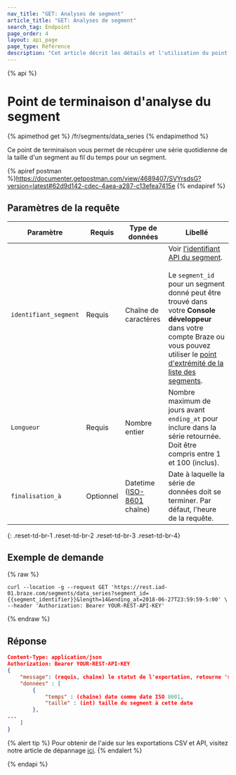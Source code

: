 ```yaml
---
nav_title: "GET: Analyses de segment"
article_title: "GET: Analyses de segment"
search_tag: Endpoint
page_order: 4
layout: api_page
page_type: Référence
description: "Cet article décrit les détails et l'utilisation du point de terminaison Get Segment Analytics."
---
```


{% api %}
# Point de terminaison d'analyse du segment
{% apimethod get %}
/fr/segments/data_series
{% endapimethod %}

Ce point de terminaison vous permet de récupérer une série quotidienne de la taille d'un segment au fil du temps pour un segment.

{% apiref postman %}https://documenter.getpostman.com/view/4689407/SVYrsdsG?version=latest#62d9d142-cdec-4aea-a287-c13efea7415e {% endapiref %}

## Paramètres de la requête

| Paramètre             | Requis    | Type de données                                                                | Libellé                                                                                                                                                                                                                                                                                                                                         |
| --------------------- | --------- | ------------------------------------------------------------------------------ | ----------------------------------------------------------------------------------------------------------------------------------------------------------------------------------------------------------------------------------------------------------------------------------------------------------------------------------------------- |
| `identifiant_segment` | Requis    | Chaîne de caractères                                                           | Voir [l'identifiant API du segment]({{site.baseurl}}/api/identifier_types/).<br><br> Le `segment_id` pour un segment donné peut être trouvé dans votre **Console développeur** dans votre compte Braze ou vous pouvez utiliser le [point d'extrémité de la liste des segments]({{site.baseurl}}/api/endpoints/export/get_segment/). |
| `Longueur`            | Requis    | Nombre entier                                                                  | Nombre maximum de jours avant `ending_at` pour inclure dans la série retournée. Doit être compris entre 1 et 100 (inclus).                                                                                                                                                                                                                      |
| `finalisation_à`      | Optionnel | Datetime <br>([ISO-8601](https://en.wikipedia.org/wiki/ISO_8601) chaîne) | Date à laquelle la série de données doit se terminer. Par défaut, l'heure de la requête.                                                                                                                                                                                                                                                        |
{: .reset-td-br-1 .reset-td-br-2 .reset-td-br-3  .reset-td-br-4}

## Exemple de demande
{% raw %}
```
curl --location -g --request GET 'https://rest.iad-01.braze.com/segments/data_series?segment_id={{segment_identifier}}&length=14&ending_at=2018-06-27T23:59:59-5:00' \
--header 'Authorization: Bearer YOUR-REST-API-KEY'
```
{% endraw %}

## Réponse

```json
Content-Type: application/json
Authorization: Bearer YOUR-REST-API-KEY
{
    "message": (requis, chaîne) le statut de l'exportation, retourne 'success' lorsqu'il est terminé sans erreurs,
    "données" : [
        {
            "temps" : (chaîne) date comme date ISO 8601,
            "taille" : (int) taille du segment à cette date
        },
...
    ]
}
```
{% alert tip %}
Pour obtenir de l'aide sur les exportations CSV et API, visitez notre article de dépannage [ici]({{site.baseurl}}/user_guide/data_and_analytics/export_braze_data/export_troubleshooting/).
{% endalert %}

{% endapi %}
